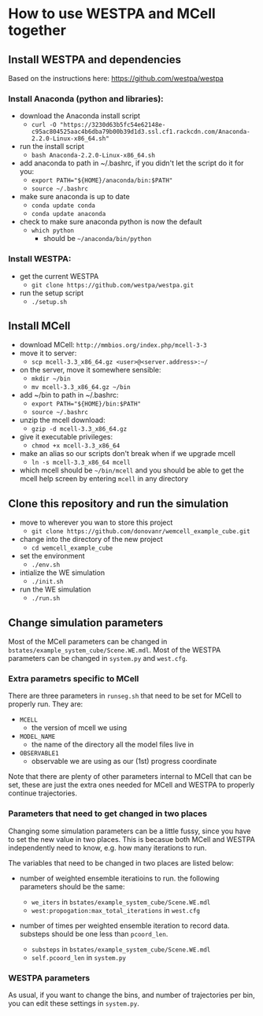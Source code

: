 # How to use WESTPA and MCell together

## Install WESTPA and dependencies

Based on the instructions here:
https://github.com/westpa/westpa

### Install Anaconda (python and libraries):
- download the Anaconda install script
   - `curl -O "https://3230d63b5fc54e62148e-c95ac804525aac4b6dba79b00b39d1d3.ssl.cf1.rackcdn.com/Anaconda-2.2.0-Linux-x86_64.sh"`
- run the install script
   - `bash Anaconda-2.2.0-Linux-x86_64.sh`
- add anaconda to path in ~/.bashrc, if you didn't let the script do it for you:
   - `export PATH="${HOME}/anaconda/bin:$PATH"`
   - `source ~/.bashrc`
- make sure anaconda is up to date
   - `conda update conda`
   - `conda update anaconda`
- check to make sure anaconda python is now the default
   - `which python`
     - should be `~/anaconda/bin/python`

### Install WESTPA:
- get the current WESTPA
   - `git clone https://github.com/westpa/westpa.git`
- run the setup script
   - `./setup.sh`

## Install MCell

- download MCell: `http://mmbios.org/index.php/mcell-3-3`
- move it to server:
   - `scp mcell-3.3_x86_64.gz <user>@<server.address>:~/`
- on the server, move it somewhere sensible:
   - `mkdir ~/bin`
   - `mv mcell-3.3_x86_64.gz ~/bin`
- add ~/bin to path in ~/.bashrc:
   - `export PATH="${HOME}/bin:$PATH"`
   - `source ~/.bashrc`
- unzip the mcell download:
   - `gzip -d mcell-3.3_x86_64.gz`
- give it executable privileges:
   - `chmod +x mcell-3.3_x86_64`
- make an alias so our scripts don't break when if we upgrade mcell
   - `ln -s mcell-3.3_x86_64 mcell`
- which mcell should be `~/bin/mcell` and you should be able to get the mcell help screen by entering `mcell` in any directory

## Clone this repository and run the simulation

- move to wherever you wan to store this project
   - `git clone https://github.com/donovanr/wemcell_example_cube.git`
- change into the directory of the new project
   - `cd wemcell_example_cube`
- set the environment
   - `./env.sh`
- intialize the WE simulation
   - `./init.sh`
- run the WE simulation
   - `./run.sh`

## Change simulation parameters

Most of the MCell parameters can be changed in `bstates/example_system_cube/Scene.WE.mdl`. 
Most of the WESTPA parameters can be changed in `system.py` and `west.cfg`.

### Extra parametrs specific to MCell

There are three parameters in `runseg.sh` that need to be set for MCell to properly run.
They are:
- `MCELL`
   - the version of mcell we using
- `MODEL_NAME`
   - the name of the directory all the model files live in 
- `OBSERVABLE1`
   - observable we are using as our (1st) progress coordinate

Note that there are plenty of other parameters internal to MCell that can be set, these are just the extra ones needed for MCell and WESTPA to properly continue trajectories.

### Parameters that need to get changed in two places

Changing some simulation parameters can be a little fussy, since you have to set the new value in two places.
This is becasue both MCell and WESTPA independently need to know, e.g. how many iterations to run.

The variables that need to be changed in two places are listed below:

- number of weighted ensemble iteratioins to run. the following parameters should be the same:
   - `we_iters` in `bstates/example_system_cube/Scene.WE.mdl`
   - `west:propogation:max_total_iterations` in `west.cfg`

- number of times per weighted ensemble iteration to record data. substeps should be one less than `pcoord_len`.
   - `substeps` in `bstates/example_system_cube/Scene.WE.mdl`
   - `self.pcoord_len` in `system.py`

### WESTPA parameters

As usual, if you want to change the bins, and number of trajectories per bin, you can edit these settings in `system.py`.
